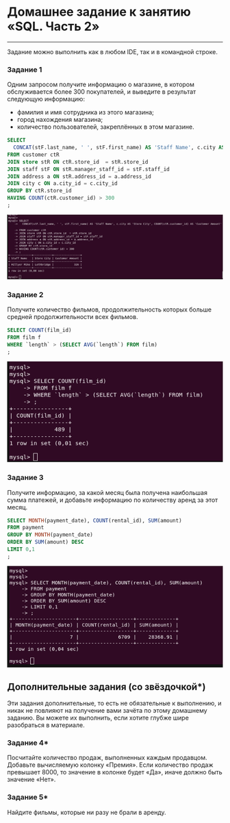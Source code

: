 # Домашнее задание к занятию «SQL. Часть 2»

---

Задание можно выполнить как в любом IDE, так и в командной строке.

### Задание 1

Одним запросом получите информацию о магазине, в котором обслуживается более 300 покупателей, и выведите в результат следующую информацию: 
- фамилия и имя сотрудника из этого магазина;
- город нахождения магазина;
- количество пользователей, закреплённых в этом магазине.

```sql
SELECT
  CONCAT(stF.last_name, ' ', stF.first_name) AS 'Staff Name', c.city AS 'Store City', COUNT(ctR.customer_id) AS 'Customer Amount'
FROM customer ctR
JOIN store stR ON ctR.store_id  = stR.store_id  
JOIN staff stF ON stR.manager_staff_id = stF.staff_id 
JOIN address a ON stR.address_id = a.address_id 
JOIN city c ON a.city_id = c.city_id  
GROUP BY ctR.store_id 
HAVING COUNT(ctR.customer_id) > 300
;
```

<img src = "img/hw12-04-001.png">

### Задание 2

Получите количество фильмов, продолжительность которых больше средней продолжительности всех фильмов.

```sql
SELECT COUNT(film_id) 
FROM film f 
WHERE `length` > (SELECT AVG(`length`) FROM film)
;
```

<img src = "img/hw12-04-002.png">

### Задание 3

Получите информацию, за какой месяц была получена наибольшая сумма платежей, и добавьте информацию по количеству аренд за этот месяц.

```sql
SELECT MONTH(payment_date), COUNT(rental_id), SUM(amount)
FROM payment
GROUP BY MONTH(payment_date)
ORDER BY SUM(amount) DESC 
LIMIT 0,1
;
```

<img src = "img/hw12-04-003.png">

## Дополнительные задания (со звёздочкой*)
Эти задания дополнительные, то есть не обязательные к выполнению, и никак не повлияют на получение вами зачёта по этому домашнему заданию. Вы можете их выполнить, если хотите глубже шире разобраться в материале.

### Задание 4*

Посчитайте количество продаж, выполненных каждым продавцом. Добавьте вычисляемую колонку «Премия». Если количество продаж превышает 8000, то значение в колонке будет «Да», иначе должно быть значение «Нет».

### Задание 5*

Найдите фильмы, которые ни разу не брали в аренду.
